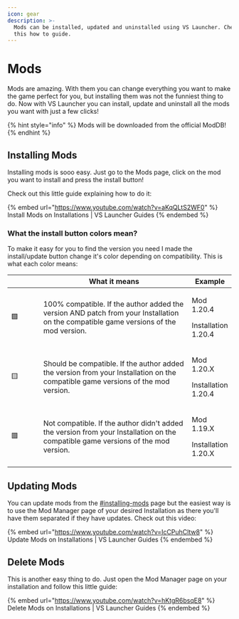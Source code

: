 ```yaml
---
icon: gear
description: >-
  Mods can be installed, updated and uninstalled using VS Launcher. Check out
  this how to guide.
---
```


# Mods

Mods are amazing. With them you can change everything you want to make the game perfect for you, but installing them was not the funniest thing to do. Now with VS Launcher you can install, update and uninstall all the mods you want with just a few clicks!

{% hint style="info" %}
Mods will be downloaded from the official ModDB!
{% endhint %}

## Installing Mods

Installing mods is sooo easy. Just go to the Mods page, click on the mod you want to install and press the install button!

Check out this little guide explaining how to do it:

{% embed url="https://www.youtube.com/watch?v=aKqQLtS2WF0" %}
Install Mods on Installations | VS Launcher Guides
{% endembed %}

### What the install button colors mean?

To make it easy for you to find the version you need I made the install/update button change it's color depending on compatibility. This is what each color means:

<table><thead><tr><th width="85"></th><th width="478">What it means</th><th>Example</th></tr></thead><tbody><tr><td><span data-gb-custom-inline data-tag="emoji" data-code="1f7e9">🟩</span></td><td>100% compatible. If the author added the version AND patch from your Installation on the compatible game versions of the mod version.</td><td><p>Mod 1.20.4</p><p>Installation 1.20.4</p></td></tr><tr><td><span data-gb-custom-inline data-tag="emoji" data-code="1f7e8">🟨</span></td><td>Should be compatible. If the author added the version from your Installation on the compatible game versions of the mod version.</td><td><p>Mod 1.20.X</p><p>Installation 1.20.4</p></td></tr><tr><td><span data-gb-custom-inline data-tag="emoji" data-code="1f7e5">🟥</span></td><td>Not compatible. If the author didn't added the version from your Installation on the compatible game versions of the mod version.</td><td><p>Mod 1.19.X</p><p>Installation 1.20.X</p></td></tr></tbody></table>

## Updating Mods

You can update mods from the [#installing-mods](mods.md#installing-mods "mention") page but the easiest way is to use the Mod Manager page of your desired Installation as there you'll have them separated if they have updates. Check out this video:

{% embed url="https://www.youtube.com/watch?v=IcCPuhCltw8" %}
Update Mods on Installations | VS Launcher Guides
{% endembed %}

## Delete Mods

This is another easy thing to do. Just open the Mod Manager page on your installation and follow this little guide:

{% embed url="https://www.youtube.com/watch?v=hKtgR6bsqE8" %}
Delete Mods on Installations | VS Launcher Guides
{% endembed %}
